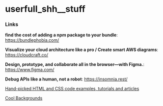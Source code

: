 # userfull_shh__stuff


### Links

__find the cost of adding a npm package to your bundle__: https://bundlephobia.com/

__Visualize your cloud architecture like a pro / Create smart AWS diagrams__: https://cloudcraft.co/

__Design, prototype, and collaborate all in the browser—with Figma.__: https://www.figma.com/

__Debug APIs like a human, not a robot__: https://insomnia.rest/

[Hand-picked HTML and CSS code examples, tutorials and articles](https://freefrontend.com/)

[Cool Backgrounds](https://coolbackgrounds.io/)

